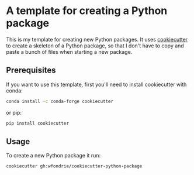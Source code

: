 # A template for creating a Python package

This is my template for creating new Python packages. It uses
[cookiecutter](https://github.com/cookiecutter/cookiecutter) to create a
skeleton of a Python package, so that I don't have to copy and paste a bunch
of files when starting a new package.

## Prerequisites
If you want to use this template, first you'll need to install cookiecutter
with conda:

``` sh
conda install -c conda-forge cookiecutter
```

or pip:

``` sh
pip install cookiecutter
```


## Usage
To create a new Python package it run:
``` sh
cookiecutter gh:wfondrie/cookiecutter-python-package
```
